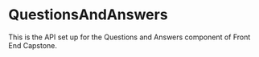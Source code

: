 # QuestionsAndAnswers

This is the API set up for the Questions and Answers component of Front End Capstone.
